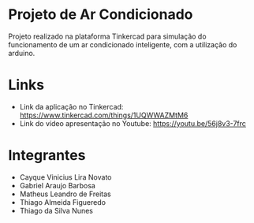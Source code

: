 # Projeto de Ar Condicionado
Projeto realizado na plataforma Tinkercad para simulação do funcionamento de um ar condicionado inteligente, com a utilização do arduino.
# Links 
* Link da aplicação no Tinkercad: https://www.tinkercad.com/things/1UQWWAZMtM6
* Link do vídeo apresentação no Youtube: https://youtu.be/56j8v3-7frc
# Integrantes
* Cayque Vinicius Lira Novato
* Gabriel Araujo Barbosa
* Matheus Leandro de Freitas
* Thiago Almeida Figueredo
* Thiago da Silva Nunes
